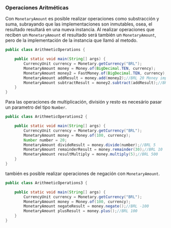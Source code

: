 ### Operaciones Aritméticas


Con ```MonetaryAmount``` es posible realizar operaciones como substracción y suma, subrayando que las implementaciones son inmutables, osea, el resultado resultará en una nueva instancia. Al realizar operaciones que reciben un ```MonetaryAmount``` el resultado será también un ```MonetaryAmount```, pero de la implementación de la instancia que llamó al metodo.

```java
public class ArithmeticOperations {

    public static void main(String[] args) {
        CurrencyUnit currency = Monetary.getCurrency("BRL");
        MonetaryAmount money = Money.of(BigDecimal.TEN, currency);
        MonetaryAmount money2 = FastMoney.of(BigDecimal.TEN, currency);
        MonetaryAmount addResult = money.add(money2);//BRL 20 Money implementation
        MonetaryAmount subtractResult = money2.subtract(addResult);//BRL -10 FastMoney implementation
    }
}
```

Para las operaciones de multiplicación, división y resto es necesário pasar un parametro del tipo ```Number```.

```java
public class ArithmeticOperations2 {

    public static void main(String[] args) {
        CurrencyUnit currency = Monetary.getCurrency("BRL");
        MonetaryAmount money = Money.of(100, currency);
        Number number = 20;
        MonetaryAmount divideResult = money.divide(number);//BRL 5
        MonetaryAmount remainderResult = money.remainder(30);//BRL 10
        MonetaryAmount resultMultiply = money.multiply(5);//BRL 500
    }
}
```

también es posible realizar operaciones de negación con ```MonetaryAmount```.



```java
public class ArithmeticOperations3 {

    public static void main(String[] args) {
        CurrencyUnit currency = Monetary.getCurrency("BRL");
        MonetaryAmount money = Money.of(100, currency);
        MonetaryAmount negateResult = money.negate();//BRL -100
        MonetaryAmount plusResult = money.plus();//BRL 100
    }
}
```